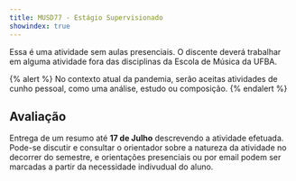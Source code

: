 ```yaml
---
title: MUSD77 - Estágio Supervisionado
showindex: true
---
```


Essa é uma atividade sem aulas presenciais. O discente deverá trabalhar em
alguma atividade fora das disciplinas da Escola de Música da UFBA.

{% alert %}
No contexto atual da pandemia, serão aceitas atividades de cunho pessoal, como
uma análise, estudo ou composição.
{% endalert %}

## Avaliação

Entrega de um resumo até **17 de Julho** descrevendo a atividade efetuada.
Pode-se discutir e consultar o orientador sobre a natureza da atividade no
decorrer do semestre, e orientações presenciais ou por email podem ser marcadas
a partir da necessidade indivudual do aluno.
